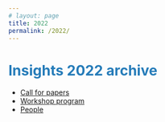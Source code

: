 ```yaml
---
# layout: page
title: 2022
permalink: /2022/
---
```


# <span style="color:#267CB9">Insights 2022 archive</span>

* [Call for papers](/2022/cfp)
* [Workshop program](/2022/program)
* [People](/2022/organization)

